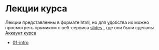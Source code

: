 # Лекции курса

Лекции представленны в формате html, но для удобства их можно просмотреть прямиком с веб-сервиса [slides](https://slides.com) , где они были сделаны
[Аккаунт курса](https://slides.com/js-course-urfu) 

- [01-intro](https://slides.com/js-course-urfu/types-i/fullscreen) 